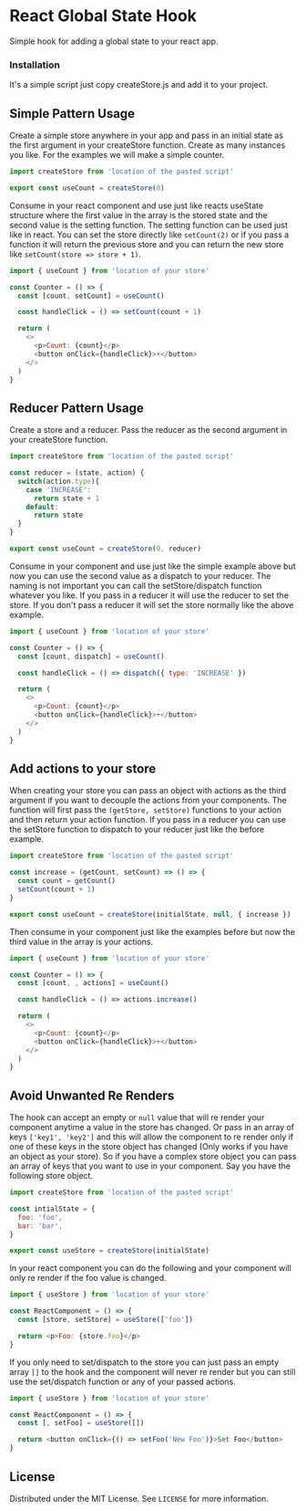 # React Global State Hook

Simple hook for adding a global state to your react app.

### Installation

It's a simple script just copy createStore.js and add it to your project.

## Simple Pattern Usage

Create a simple store anywhere in your app and pass in an initial state as the first argument in your createStore function. Create as many instances you like. For the examples we will make a simple counter.

```js
import createStore from 'location of the pasted script'

export const useCount = createStore(0)
```

Consume in your react component and use just like reacts useState structure where the first value in the array is the stored state and the second value is the setting function. The setting function can be used just like in react. You can set the store directly like `setCount(2)` or if you pass a function it will return the previous store and you can return the new store like `setCount(store => store + 1)`.

```js
import { useCount } from 'location of your store'

const Counter = () => {
  const [count, setCount] = useCount()

  const handleClick = () => setCount(count + 1)

  return (
    <>
      <p>Count: {count}</p>
      <button onClick={handleClick}>+</button>
    </>
  )
}
```

## Reducer Pattern Usage

Create a store and a reducer. Pass the reducer as the second argument in your createStore function.

```js
import createStore from 'location of the pasted script'

const reducer = (state, action) {
  switch(action.type){
    case 'INCREASE':
      return state + 1
    default:
      return state
  }
}

export const useCount = createStore(0, reducer)
```

Consume in your component and use just like the simple example above but now you can use the second value as a dispatch to your reducer. The naming is not important you can call the setStore/dispatch function whatever you like. If you pass in a reducer it will use the reducer to set the store. If you don't pass a reducer it will set the store normally like the above example.

```js
import { useCount } from 'location of your store'

const Counter = () => {
  const [count, dispatch] = useCount()

  const handleClick = () => dispatch({ type: 'INCREASE' })

  return (
    <>
      <p>Count: {count}</p>
      <button onClick={handleClick}>+</button>
    </>
  )
}
```

## Add actions to your store

When creating your store you can pass an object with actions as the third argument if you want to decouple the actions from your components. The function will first pass the `(getStore, setStore)` functions to your action and then return your action function. If you pass in a reducer you can use the setStore function to dispatch to your reducer just like the before example.

```js
import createStore from 'location of the pasted script'

const increase = (getCount, setCount) => () => {
  const count = getCount()
  setCount(count + 1)
}

export const useCount = createStore(initialState, null, { increase })
```

Then consume in your component just like the examples before but now the third value in the array is your actions.

```js
import { useCount } from 'location of your store'

const Counter = () => {
  const [count, , actions] = useCount()

  const handleClick = () => actions.increase()

  return (
    <>
      <p>Count: {count}</p>
      <button onClick={handleClick}>+</button>
    </>
  )
}
```

## Avoid Unwanted Re Renders

The hook can accept an empty or `null` value that will re render your component anytime a value in the store has changed. Or pass in an array of keys `['key1', 'key2']` and this will allow the component to re render only if one of these keys in the store object has changed (Only works if you have an object as your store). So if you have a complex store object you can pass an array of keys that you want to use in your component. Say you have the following store object.

```js
import createStore from 'location of the pasted script'

const intialState = {
  foo: 'foo',
  bar: 'bar',
}

export const useStore = createStore(initialState)
```

In your react component you can do the following and your component will only re render if the foo value is changed.

```js
import { useStore } from 'location of your store'

const ReactComponent = () => {
  const [store, setStore] = useStore(['foo'])

  return <p>Foo: {store.foo}</p>
}
```

If you only need to set/dispatch to the store you can just pass an empty array `[]` to the hook and the component will never re render but you can still use the set/dispatch function or any of your passed actions.

```js
import { useStore } from 'location of your store'

const ReactComponent = () => {
  const [, setFoo] = useStore([])

  return <button onClick={() => setFoo('New Foo')}>Set Foo</button>
}
```

## License

Distributed under the MIT License. See `LICENSE` for more information.
